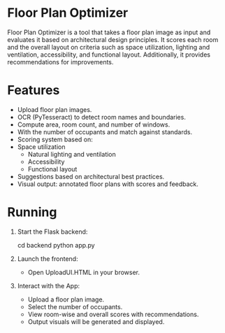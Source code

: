 # Floor Plan Optimizer
Floor Plan Optimizer is a tool that takes a floor plan image as input and evaluates it based on architectural design principles. It scores each room and the overall layout on criteria such as space utilization, lighting and ventilation, accessibility, and functional layout. Additionally, it provides recommendations for improvements.

# Features
- Upload floor plan images.
- OCR (PyTesseract) to detect room names and boundaries.
- Compute area, room count, and number of windows.
- With the number of occupants and match against standards.
- Scoring system based on:
- Space utilization
     - Natural lighting and ventilation
     - Accessibility
     - Functional layout
- Suggestions based on architectural best practices.
- Visual output: annotated floor plans with scores and feedback.

# Running

1. Start the Flask backend:
   
      cd backend
      python app.py
     
2. Launch the frontend:

   - Open UploadUI.HTML in your browser.
     
3. Interact with the App:
   - Upload a floor plan image.
   - Select the number of occupants.
   - View room-wise and overall scores with recommendations.
   - Output visuals will be generated and displayed.

